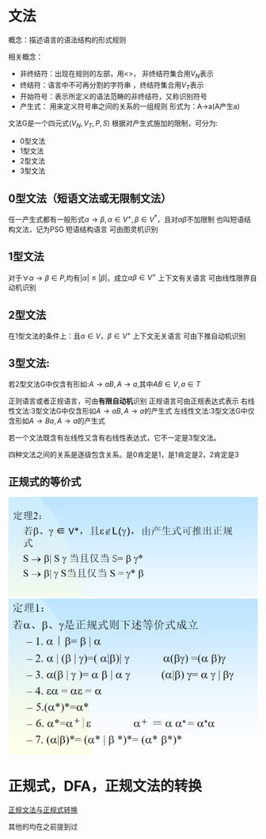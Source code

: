#  文法

概念：描述语言的语法结构的形式规则

相关概念：
- 非终结符：出现在规则的左部，用<>， 非终结符集合用$V_N$表示
- 终结符：语言中不可再分割的字符串 ，终结符集合用$V_T$表示
- 开始符号：表示所定义的语法范畴的非终结符，又称识别符号
- 产生式： 用来定义符号串之间的关系的一组规则 形式为：A->a(A产生a)


文法G是一个四元式$(V_N,V_T,P,S)$
根据对产生式施加的限制，可分为:
- 0型文法
- 1型文法
- 2型文法
- 3型文法

## 0型文法（短语文法或无限制文法）

任一产生式都有一般形式$\alpha \rightarrow \beta,\alpha \in V^+,\beta \in V^*$，且对$\alpha \beta$不加限制
也叫短语结构文法，记为PSG
短语结构语言
可由图灵机识别

## 1型文法

对于$\forall \alpha \rightarrow \beta \in P$,均有$|\alpha|\leq |\beta|$，成立$\alpha \beta \in V^+$
上下文有关语言
可由线性限界自动机识别

## 2型文法

在1型文法的条件上：且$\alpha \in V，\beta \in V^+$
上下文无关语言
可由下推自动机识别

## 3型文法:
若2型文法G中仅含有形如:$A\rightarrow aB,A\rightarrow a$,其中$AB\in V,a\in T$

正则语言或者正规语言，可由**有限自动机**识别
正规语言可由正规表达式表示
右线性文法:3型文法G中仅含形如$A \rightarrow aB,A\rightarrow a$的产生式
左线性文法:3型文法G中仅含形如$A \rightarrow Ba,A\rightarrow a$的产生式

若一个文法既含有左线性又含有右线性表达式，它不一定是3型文法。

四种文法之间的关系是逐级包含关系。是0肯定是1，是1肯定是2，2肯定是3

## 正规式的等价式
![](3.6.png)
![](3.7.png)

# 正规式，DFA，正规文法的转换

[正规文法与正规式转换](https://blog.csdn.net/qq_43543789/article/details/105262748)

其他的均在之前提到过
